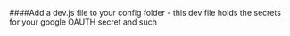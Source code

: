 ####Add a dev.js file to your config folder - this dev file holds the secrets for your google OAUTH secret and such
